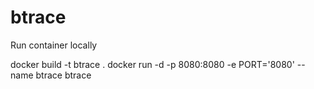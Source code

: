 # btrace

Run container locally

docker build -t btrace .
docker run -d -p 8080:8080 -e PORT='8080' --name btrace btrace
